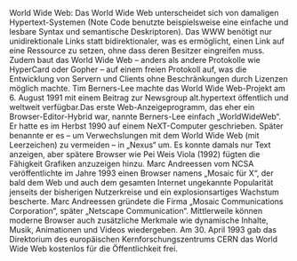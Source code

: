 World Wide Web: Das World Wide Web unterscheidet sich von damaligen Hypertext-Systemen (Note Code benutzte beispielsweise eine einfache und lesbare Syntax und semantische Deskriptoren). Das WWW benötigt nur unidirektionale Links statt bidirektionaler, was es ermöglicht, einen Link auf eine Ressource zu setzen, ohne dass deren Besitzer eingreifen muss. Zudem baut das World Wide Web – anders als andere Protokolle wie HyperCard oder Gopher – auf einem freien Protokoll auf, was die Entwicklung von Servern und Clients ohne Beschränkungen durch Lizenzen möglich machte. Tim Berners-Lee machte das World Wide Web-Projekt am 6. August 1991 mit einem Beitrag zur Newsgroup alt.hypertext öffentlich und weltweit verfügbar.Das erste Web-Anzeigeprogramm, das eher ein Browser-Editor-Hybrid war, nannte Berners-Lee einfach „WorldWideWeb“. Er hatte es im Herbst 1990 auf einem NeXT-Computer geschrieben. Später benannte er es – um Verwechslungen mit dem World Wide Web (mit Leerzeichen) zu vermeiden – in „Nexus“ um. Es konnte damals nur Text anzeigen, aber spätere Browser wie Pei Weis Viola (1992) fügten die Fähigkeit Grafiken anzuzeigen hinzu. Marc Andreessen vom NCSA veröffentlichte im Jahre 1993 einen Browser namens „Mosaic für X“, der bald dem Web und auch dem gesamten Internet ungekannte Popularität jenseits der bisherigen Nutzerkreise und ein explosionsartiges Wachstum bescherte. Marc Andreessen gründete die Firma „Mosaic Communications Corporation“, später „Netscape Communication“. Mittlerweile können moderne Browser auch zusätzliche Merkmale wie dynamische Inhalte, Musik, Animationen und Videos wiedergeben. Am 30. April 1993 gab das Direktorium des europäischen Kernforschungszentrums CERN das World Wide Web kostenlos für die Öffentlichkeit frei.

